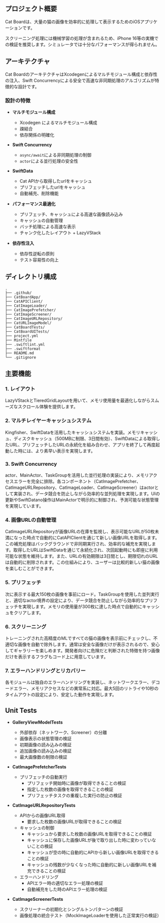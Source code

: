 ## プロジェクト概要

Cat Boardは、大量の猫の画像を効率的に処理して表示するためのiOSアプリケーションです。

スクリーニング処理には機械学習の処理が含まれるため、iPhone 16等の実機での検証を推奨します。シミュレータでは十分なパフォーマンスが得られません。

## アーキテクチャ

Cat BoardのアーキテクチャはXcodegenによるマルチモジュール構成と依存性の注入、Swift Concurrencyによる安全で高速な非同期処理のアルゴリズムが特徴的な設計です。

### 設計の特徴

- **マルチモジュール構成**
  - Xcodegen によるマルチモジュール構成
  - 疎結合
  - 依存関係の明確化

- **Swift Concurrency**
  - `async/await`による非同期処理の制御
  - `actor`による並行処理の安全性

- **SwiftData**
  - Cat APIから取得したurlをキャッシュ
  - プリフェッチしたurlをキャッシュ
  - 自動補充、削除機能

- **パフォーマンス最適化**
  - プリフェッチ、キャッシュによる高速な画像読み込み
  - キャッシュの自動管理
  - バッチ処理による高速な表示
  - チャンク化したレイアウト + LazyVStack

- **依存性注入**
  - 依存性逆転の原則
  - テスト容易性の向上

## ディレクトリ構成

```
.
├── .github/
├── CatBoardApp/
├── CatAPIClient/
├── CatImageLoader/
├── CatImagePrefetcher/
├── CatImageScreener/
├── CatImageURLRepository/
├── CatURLImageModel/
├── CatBoardTests/
├── CatBoardUITests/
├── project.yml
├── Mintfile
├── .swiftlint.yml
├── .swiftformat
├── README.md
└── .gitignore
```

## 主要機能

### 1. レイアウト
LazyVStackとTieredGridLayoutを用いて、メモリ使用量を最適化しながらスムーズなスクロール体験を提供します。

### 2. マルチレイヤーキャッシュシステム
Kingfisher、SwiftDataを活用したキャッシュシステムを実装。メモリキャッシュ、ディスクキャッシュ（500MBに制限、3日間有効）、SwiftDataによる取得したURL、プリフェッチしたURLの永続化を組み合わせ、アプリを終了して再度起動した時には、より素早い表示を実現します。

### 3. Swift Concurrency
actor、MainActor、TaskGroupを活用した並行処理の実装により、メモリアクセスエラーを完全に排除。各コンポーネント（CatImagePrefetcher、CatImageURLRepository、CatImageLoader、CatImageScreener）はactorとして実装され、データ競合を防止しながら効率的な並列処理を実現します。UIの更新やSwiftDatano操作はMainActorで明示的に制御され、予測可能な状態管理を実現しています。

### 4. 画像URLの自動管理
CatImageURLRepositoryが画像URLの在庫を監視し、表示可能なURLが50枚未満になった時点で自動的にCatAPIClientを通じて新しい画像URLを取得します。この補充処理はバックグラウンドで非同期実行され、効率的な補充を実現します。取得したURLはSwiftDataを通じて永続化され、次回起動時にも即座に利用可能な状態を維持します。また、URLの有効期限は3日間とし、期限切れのURLは自動的に削除されます。この仕組みにより、ユーザーは比較的新しい猫の画像を楽しむことができます。

### 5. プリフェッチ
次に表示する最大150枚の画像を事前にロード。TaskGroupを使用した並列実行と、適切なactor境界の設定により、データ競合を防止しながら効率的なプリフェッチを実現します。メモリの使用量が300枚に達した時点で自動的にキャッシュをクリアします。

### 6. スクリーニング
トレーニングされた高精度のMLですべての猫の画像を表示前にチェックし、不適切な画像を自動で除外します。通常は安全な画像だけが表示されるので、安心してギャラリーを楽しめます。開発者向けに危険だと判断された特徴を持つ画像だけを表示するフラグもコード上に用意しています。

### 7. エラーハンドリングとリカバリー
各モジュールは独自のエラーハンドリングを実装し、ネットワークエラー、デコードエラー、メモリアクセスなどの異常系に対応。最大5回のリトライや10秒のタイムアウトの設定により、安定した動作を実現します。
  
## Unit Tests

- **GalleryViewModelTests**
  - 外部依存（ネットワーク、Screener）の分離
  - 画像表示の状態管理の検証
  - 初期画像の読み込みの検証
  - 追加画像の読み込みの検証
  - 最大画像数の制限の検証

- **CatImagePrefetcherTests**
  - プリフェッチの自動実行
    - プリフェッチ開始時に画像が取得できることの検証
    - 指定した枚数の画像を取得できることの検証
    - プリフェッチタスクの重複した実行の防止の検証

- **CatImageURLRepositoryTests**
  - APIからの画像URL取得
    - 要求した枚数の画像URLが取得できることの検証
  - キャッシュの制御
    - キャッシュから要求した枚数の画像URLを取得できることの検証
    - キャッシュに保存した画像URLが後で取り出した時に変わっていないことの検証
    - キャッシュが空の時に自動的にAPIから新しい画像URLを取得できることの検証
    - キャッシュの残数が少なくなった時に自動的に新しい画像URLを補充できることの検証
  - エラーハンドリング
    - APIエラー時の適切なエラー処理の検証
    - 自動補充をした時のAPIエラー処理の検証

- **CatImageScreenerTests**
  - スクリーナーの初期化とシングルトンパターンの検証
  - 画像処理の統合テスト（MockImageLoaderを使用した正常実行の検証）

